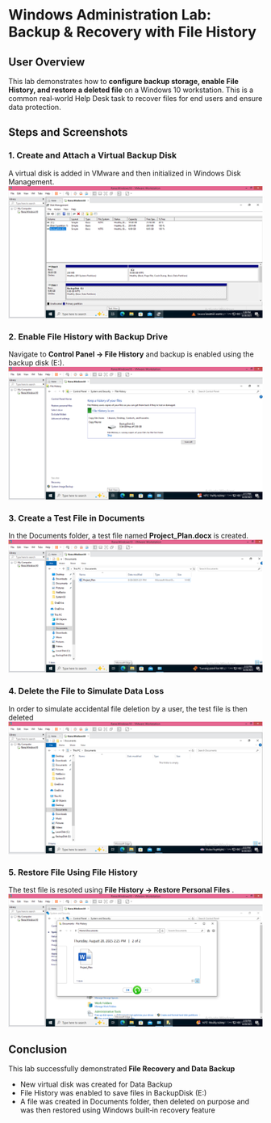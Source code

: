 # Windows Administration Lab: Backup & Recovery with File History

## User Overview
This lab demonstrates how to **configure backup storage, enable File History, and restore a deleted file** on a Windows 10 workstation. This is a common real‑world Help Desk task to recover files for end users and ensure data protection.

## Steps and Screenshots

### 1. Create and Attach a Virtual Backup Disk

A virtual disk is added in VMware and then initialized in Windows Disk Management.
![Backup Disk Created](./screenshots/New_Virtual_Disk_BackupDisk_Created.PNG)

### 2. Enable File History with Backup Drive
Navigate to **Control Panel → File History** and backup is enabled using the backup disk (E:).
![File History Enabled](./screenshots/File_History_Enabled_With_BackupDisk(E).PNG)

### 3. Create a Test File in Documents
In the Documents folder, a test file named **Project_Plan.docx** is created.
![Project Plan File](./screenshots/Documents_Folder_With_A_Project_Plan_File.PNG)

### 4. Delete the File to Simulate Data Loss
In order to simulate accidental file deletion by a user, the test file is then deleted
![File Deleted](./screenshots/Project_Plan_File_Got_Deleted.PNG)

### 5. Restore File Using File History
The test file is resoted using **File History → Restore Personal Files** .
![File Restored](./screenshots/Restoring_Deleted_File_Using_File_History.PNG)

## Conclusion
This lab successfully demonstrated **File Recovery and Data Backup**

- New virtual disk was created for Data Backup
- File History was enabled to save files in BackupDisk (E:)
- A file was created in Documents folder, then deleted on purpose and was then restored using Windows built‑in recovery feature


